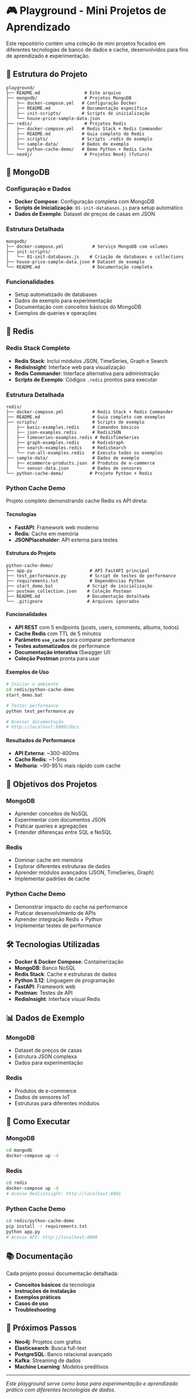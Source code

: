 # 🎮 Playground - Mini Projetos de Aprendizado

Este repositório contém uma coleção de mini projetos focados em diferentes tecnologias de banco de dados e cache, desenvolvidos para fins de aprendizado e experimentação.

## 📁 Estrutura do Projeto

```
playground/
├── README.md                 # Este arquivo
├── mongodb/                  # Projetos MongoDB
│   ├── docker-compose.yml   # Configuração Docker
│   ├── README.md            # Documentação específica
│   ├── init-scripts/        # Scripts de inicialização
│   └── house-price-sample-data.json
├── redis/                    # Projetos Redis
│   ├── docker-compose.yml   # Redis Stack + Redis Commander
│   ├── README.md            # Guia completo do Redis
│   ├── scripts/             # Scripts .redis de exemplo
│   ├── sample-data/         # Dados de exemplo
│   └── python-cache-demo/   # Demo Python + Redis Cache
└── neo4j/                    # Projetos Neo4j (futuro)
```

## 🍃 MongoDB

### **Configuração e Dados**
- **Docker Compose**: Configuração completa com MongoDB
- **Scripts de Inicialização**: `01-init-databases.js` para setup automático
- **Dados de Exemplo**: Dataset de preços de casas em JSON

### **Estrutura Detalhada**
```
mongodb/
├── docker-compose.yml           # Serviço MongoDB com volumes
├── init-scripts/
│   └── 01-init-databases.js    # Criação de databases e collections
├── house-price-sample-data.json # Dataset de exemplo
└── README.md                    # Documentação completa
```

### **Funcionalidades**
- Setup automatizado de databases
- Dados de exemplo para experimentação
- Documentação com conceitos básicos do MongoDB
- Exemplos de queries e operações

## 🔴 Redis

### **Redis Stack Completo**
- **Redis Stack**: Inclui módulos JSON, TimeSeries, Graph e Search
- **RedisInsight**: Interface web para visualização
- **Redis Commander**: Interface alternativa para administração
- **Scripts de Exemplo**: Códigos `.redis` prontos para executar

### **Estrutura Detalhada**
```
redis/
├── docker-compose.yml           # Redis Stack + Redis Commander
├── README.md                    # Guia completo com exemplos
├── scripts/                     # Scripts de exemplo
│   ├── basic-examples.redis     # Comandos básicos
│   ├── json-examples.redis      # RedisJSON
│   ├── timeseries-examples.redis # RedisTimeSeries
│   ├── graph-examples.redis     # RedisGraph
│   ├── search-examples.redis    # RedisSearch
│   └── run-all-examples.redis   # Executa todos os exemplos
├── sample-data/                 # Dados de exemplo
│   ├── ecommerce-products.json  # Produtos de e-commerce
│   └── sensor-data.json         # Dados de sensores
└── python-cache-demo/          # Projeto Python + Redis
```

### **Python Cache Demo**
Projeto completo demonstrando cache Redis vs API direta:

#### **Tecnologias**
- **FastAPI**: Framework web moderno
- **Redis**: Cache em memória
- **JSONPlaceholder**: API externa para testes

#### **Estrutura do Projeto**
```
python-cache-demo/
├── app.py                      # API FastAPI principal
├── test_performance.py         # Script de testes de performance
├── requirements.txt            # Dependências Python
├── start_demo.bat             # Script de inicialização
├── postman_collection.json    # Coleção Postman
├── README.md                  # Documentação detalhada
└── .gitignore                 # Arquivos ignorados
```

#### **Funcionalidades**
- **API REST** com 5 endpoints (posts, users, comments, albums, todos)
- **Cache Redis** com TTL de 5 minutos
- **Parâmetro `use_cache`** para comparar performance
- **Testes automatizados** de performance
- **Documentação interativa** (Swagger UI)
- **Coleção Postman** pronta para usar

#### **Exemplos de Uso**
```bash
# Iniciar o ambiente
cd redis/python-cache-demo
start_demo.bat

# Testar performance
python test_performance.py

# Acessar documentação
# http://localhost:8000/docs
```

#### **Resultados de Performance**
- **API Externa**: ~300-400ms
- **Cache Redis**: ~1-5ms
- **Melhoria**: ~90-95% mais rápido com cache

## 🎯 Objetivos dos Projetos

### **MongoDB**
- Aprender conceitos de NoSQL
- Experimentar com documentos JSON
- Praticar queries e agregações
- Entender diferenças entre SQL e NoSQL

### **Redis**
- Dominar cache em memória
- Explorar diferentes estruturas de dados
- Aprender módulos avançados (JSON, TimeSeries, Graph)
- Implementar padrões de cache

### **Python Cache Demo**
- Demonstrar impacto do cache na performance
- Praticar desenvolvimento de APIs
- Aprender integração Redis + Python
- Implementar testes de performance

## 🛠️ Tecnologias Utilizadas

- **Docker & Docker Compose**: Containerização
- **MongoDB**: Banco NoSQL
- **Redis Stack**: Cache e estruturas de dados
- **Python 3.12**: Linguagem de programação
- **FastAPI**: Framework web
- **Postman**: Testes de API
- **RedisInsight**: Interface visual Redis

## 📊 Dados de Exemplo

### **MongoDB**
- Dataset de preços de casas
- Estrutura JSON complexa
- Dados para experimentação

### **Redis**
- Produtos de e-commerce
- Dados de sensores IoT
- Estruturas para diferentes módulos

## 🚀 Como Executar

### **MongoDB**
```bash
cd mongodb
docker-compose up -d
```

### **Redis**
```bash
cd redis
docker-compose up -d
# Acesse RedisInsight: http://localhost:8001
```

### **Python Cache Demo**
```bash
cd redis/python-cache-demo
pip install -r requirements.txt
python app.py
# Acesse API: http://localhost:8000
```

## 📚 Documentação

Cada projeto possui documentação detalhada:
- **Conceitos básicos** da tecnologia
- **Instruções de instalação**
- **Exemplos práticos**
- **Casos de uso**
- **Troubleshooting**

## 🎨 Próximos Passos

- **Neo4j**: Projetos com grafos
- **Elasticsearch**: Busca full-text
- **PostgreSQL**: Banco relacional avançado
- **Kafka**: Streaming de dados
- **Machine Learning**: Modelos preditivos

---

*Este playground serve como base para experimentação e aprendizado prático com diferentes tecnologias de dados.*
